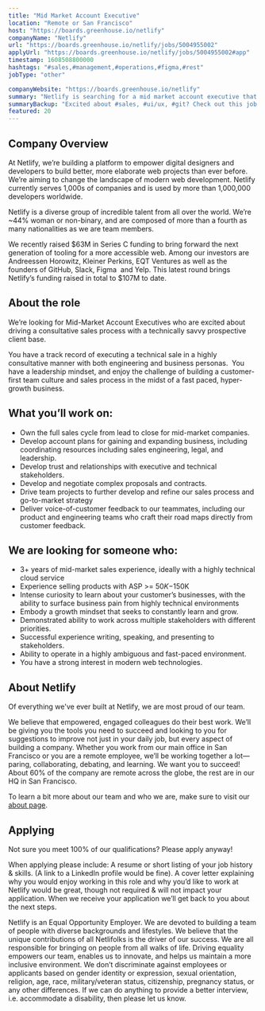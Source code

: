 ```yaml
---
title: "Mid Market Account Executive"
location: "Remote or San Francisco"
host: "https://boards.greenhouse.io/netlify"
companyName: "Netlify"
url: "https://boards.greenhouse.io/netlify/jobs/5004955002"
applyUrl: "https://boards.greenhouse.io/netlify/jobs/5004955002#app"
timestamp: 1608508800000
hashtags: "#sales,#management,#operations,#figma,#rest"
jobType: "other"

companyWebsite: "https://boards.greenhouse.io/netlify"
summary: "Netlify is searching for a mid market account executive that has 3+ years of mid-market sales experience, ideally with a highly technical cloud service."
summaryBackup: "Excited about #sales, #ui/ux, #git? Check out this job post!"
featured: 20
---
```


## Company Overview

At Netlify, we’re building a platform to empower digital designers and developers to build better, more elaborate web projects than ever before. We’re aiming to change the landscape of modern web development. Netlify currently serves 1,000s of companies and is used by more than 1,000,000 developers worldwide.

Netlify is a diverse group of incredible talent from all over the world. We’re ~44% woman or non-binary, and are composed of more than a fourth as many nationalities as we are team members.

We recently raised $63M in Series C funding to bring forward the next generation of tooling for a more accessible web. Among our investors are Andreessen Horowitz, Kleiner Perkins, EQT Ventures as well as the founders of GitHub, Slack, Figma  and Yelp. This latest round brings Netlify’s funding raised in total to $107M to date.

## About the role

We’re looking for Mid-Market Account Executives who are excited about driving a consultative sales process with a technically savvy prospective client base.

You have a track record of executing a technical sale in a highly consultative manner with both engineering and business personas.  You have a leadership mindset, and enjoy the challenge of building a customer-first team culture and sales process in the midst of a fast paced, hyper-growth business. 

## What you’ll work on:

*   Own the full sales cycle from lead to close for mid-market companies.
*   Develop account plans for gaining and expanding business, including coordinating resources including sales engineering, legal, and leadership.
*   Develop trust and relationships with executive and technical stakeholders.
*   Develop and negotiate complex proposals and contracts.
*   Drive team projects to further develop and refine our sales process and go-to-market strategy
*   Deliver voice-of-customer feedback to our teammates, including our product and engineering teams who craft their road maps directly from customer feedback. 

## We are looking for someone who:

*   3+ years of mid-market sales experience, ideally with a highly technical cloud service
*   Experience selling products with ASP >= $50K-$150K
*   Intense curiosity to learn about your customer’s businesses, with the ability to surface business pain from highly technical environments
*   Embody a growth mindset that seeks to constantly learn and grow. 
*   Demonstrated ability to work across multiple stakeholders with different priorities.
*   Successful experience writing, speaking, and presenting to stakeholders.
*   Ability to operate in a highly ambiguous and fast-paced environment.
*   You have a strong interest in modern web technologies.

## About Netlify

Of everything we've ever built at Netlify, we are most proud of our team.

We believe that empowered, engaged colleagues do their best work. We’ll be giving you the tools you need to succeed and looking to you for suggestions to improve not just in your daily job, but every aspect of building a company. Whether you work from our main office in San Francisco or you are a remote employee, we’ll be working together a lot—paring, collaborating, debating, and learning. We want you to succeed! About 60% of the company are remote across the globe, the rest are in our HQ in San Francisco.

To learn a bit more about our team and who we are, make sure to visit our [about page](http://netlify.com/about).

## Applying

Not sure you meet 100% of our qualifications? Please apply anyway!

When applying please include: A resume or short listing of your job history & skills. (A link to a LinkedIn profile would be fine). A cover letter explaining why you would enjoy working in this role and why you’d like to work at Netlify would be great, though not required & will not impact your application. When we receive your application we’ll get back to you about the next steps.

Netlify is an Equal Opportunity Employer. We are devoted to building a team of people with diverse backgrounds and lifestyles. We believe that the unique contributions of all Netlifolks is the driver of our success. We are all responsible for bringing on people from all walks of life. Driving equality empowers our team, enables us to innovate, and helps us maintain a more inclusive environment. We don’t discriminate against employees or applicants based on gender identity or expression, sexual orientation, religion, age, race, military/veteran status, citizenship, pregnancy status, or any other differences. If we can do anything to provide a better interview, i.e. accommodate a disability, then please let us know.
